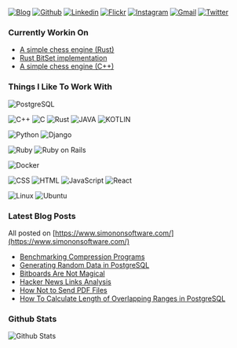 
[![Blog](https://img.shields.io/badge/-Blog-000?style=flat&logo=&logoColor=white)](https://www.simononsoftware.com/)
[![Github](https://img.shields.io/badge/-Github-181717?style=flat&logo=Github&logoColor=white)](https://github.com/szymonlipinski)
[![Linkedin](https://img.shields.io/badge/-LinkedIn-0077B5?style=flat&logo=Linkedin&logoColor=white)](https://www.linkedin.com/in/szymonlipinski)
[![Flickr](https://img.shields.io/badge/-Flickr-0063DC?style=flat&labelColor=0063DC&logo=flickr&logoColor=white)](https://www.flickr.com/photos/189078704@N02/)
[![Instagram](https://img.shields.io/badge/-Instagram-E4405F?style=flat&labelColor=c13584&logo=instagram&logoColor=white)](https://www.instagram.com/szym_el/)
[![Gmail](https://img.shields.io/badge/-Gmail-D14836?style=flat&logo=Gmail&logoColor=white)](mailto:mabewlun@gmail.com)
[![Twitter](https://img.shields.io/badge/-Twitter-1DA1F2?style=flat&logo=Twitter&logoColor=white)](https://twitter.com/szymon_lipinski)

### Currently Workin On

* [A simple chess engine (Rust)](https://github.com/szymonlipinski/rschess)
* [Rust BitSet implementation](https://github.com/szymonlipinski/bitset)
* [A simple chess engine (C++)](https://github.com/szymonlipinski/slchess)

### Things I Like To Work With

![PostgreSQL](https://img.shields.io/badge/-PostgreSQL-336791?style=flat&logo=PostgreSQL&logoColor=white)

![C++](https://img.shields.io/badge/-C++-00599C?style=flat&logo=C++&logoColor=white)
![C](https://img.shields.io/badge/-C-A8B9CC?style=flat&logo=C&logoColor=white)
![Rust](https://img.shields.io/badge/-Rust-c14438?style=flat&logo=Rust&logoColor=white)
![JAVA](https://img.shields.io/badge/-Java-007396?style=flat&logo=JAVA&logoColor=white)
![KOTLIN](https://img.shields.io/badge/-Kotlin-0095D5?style=flat&logo=JAVA&logoColor=white)

![Python](https://img.shields.io/badge/-Python-3776AB?style=flat&logo=Python&logoColor=white)
![Django](https://img.shields.io/badge/-Django-092E20?style=flat&logo=Django&logoColor=white)

![Ruby](https://img.shields.io/badge/-Ruby-CC342D?style=flat&logo=Ruby&logoColor=white)
![Ruby on Rails](https://img.shields.io/badge/-Ruby%20on%20Rails-CC0000?style=flat&logo=Ruby%20on%20Rails&logoColor=white)

![Docker](https://img.shields.io/badge/-Docker-2496ED?style=flat&logo=Docker&logoColor=white)

![CSS](https://img.shields.io/badge/-CSS-1572B6?style=flat&logo=CSS3&logoColor=white)
![HTML](https://img.shields.io/badge/-HTML-E34F26?style=flat&logo=HTML5&logoColor=white)
![JavaScript](https://img.shields.io/badge/-JavaScript-F7DF1E?style=flat&logo=JAVA&logoColor=white)
![React](https://img.shields.io/badge/-React-61DAFB?style=flat&logo=JAVA&logoColor=white)


![Linux](https://img.shields.io/badge/-Linux-FCC624?style=flat&logo=Linux&logoColor=white)
![Ubuntu](https://img.shields.io/badge/-Ubuntu-F7DF1E?style=flat&logo=Ubuntu&logoColor=white)








### Latest Blog Posts

All posted on [https://www.simononsoftware.com/](https://www.simononsoftware.com/)

* [Benchmarking Compression Programs](https://www.simononsoftware.com/benchmarking-compression-programs/)
* [Generating Random Data in PostgreSQL](https://www.simononsoftware.com/generating-random-data-in-postgresql/)
* [Bitboards Are Not Magical](https://www.simononsoftware.com/bitboards-are-not-magical/)
* [Hacker News Links Analysis](https://www.simononsoftware.com/hackernews-links-analysis/)
* [How Not to Send PDF Files](https://www.simononsoftware.com/how-not-to-send-pdf-files/)
* [How To Calculate Length of Overlapping Ranges in PostgreSQL](https://www.simononsoftware.com/how-to-calculate-length-of-overlapping-ranges-in-postgres/)


### Github Stats

![Github Stats](https://github-readme-stats.vercel.app/api?username=szymonlipinski&show_icons=true&hide_border=false&count_private=true)

